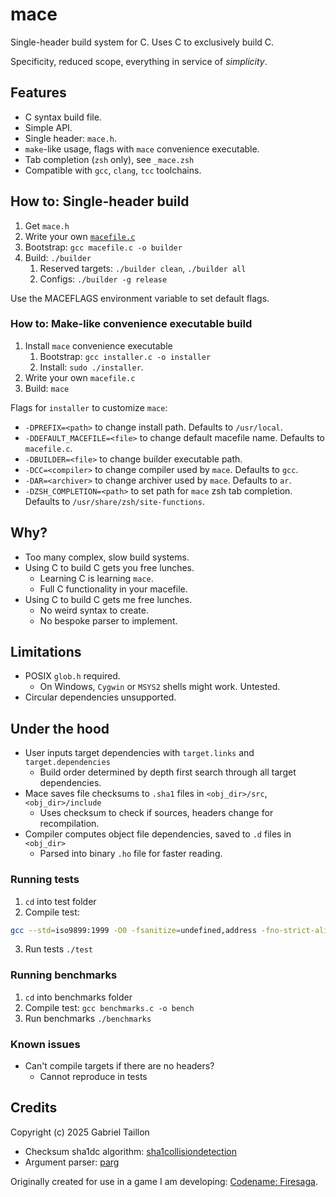 
# mace

Single-header build system for C.
Uses C to exclusively build C.

Specificity, reduced scope, everything in service of *simplicity*. 

## Features
- C syntax build file.
- Simple API.
- Single header: `mace.h`.
- `make`-like usage, flags with `mace` convenience executable.
- Tab completion (`zsh` only), see `_mace.zsh`
- Compatible with `gcc`, `clang`, `tcc` toolchains.

## How to: Single-header build 
1. Get `mace.h`
2. Write your own [`macefile.c`](https://github.com/Gabinou/mace/blob/master/example_macefile.c)
3. Bootstrap: `gcc macefile.c -o builder`
4. Build: `./builder` 
    1. Reserved targets: `./builder clean`, `./builder all`
    2. Configs: `./builder -g release`

Use the MACEFLAGS environment variable to set default flags.
 
### How to: Make-like convenience executable build
1. Install `mace` convenience executable
    1. Bootstrap: `gcc installer.c -o installer`
    2. Install: `sudo ./installer`. 
2. Write your own `macefile.c`
3. Build: `mace`

Flags for `installer` to customize `mace`:
- `-DPREFIX=<path>` to change install path. Defaults to `/usr/local`.
- `-DDEFAULT_MACEFILE=<file>` to change default macefile name. Defaults to `macefile.c`.
- `-DBUILDER=<file>` to change builder executable path.
- `-DCC=<compiler>` to change compiler used by `mace`. Defaults to `gcc`.
- `-DAR=<archiver>` to change archiver used by `mace`. Defaults to `ar`.
- `-DZSH_COMPLETION=<path>` to set path for `mace` zsh tab completion. Defaults to `/usr/share/zsh/site-functions`.

## Why?
- Too many complex, slow build systems.
- Using C to build C gets you free lunches.
    - Learning C is learning `mace`.
    - Full C functionality in your macefile.
- Using C to build C gets me free lunches.
    - No weird syntax to create.
    - No bespoke parser to implement.

## Limitations
- POSIX `glob.h` required.
    - On Windows, `Cygwin` or `MSYS2` shells might work. Untested.
- Circular dependencies unsupported.

## Under the hood
- User inputs target dependencies with `target.links` and `target.dependencies`
    - Build order determined by depth first search through all target dependencies.
- Mace saves file checksums to `.sha1` files in `<obj_dir>/src`, `<obj_dir>/include`
    - Uses checksum to check if sources, headers change for recompilation.
- Compiler computes object file dependencies, saved to `.d` files in `<obj_dir>`
    - Parsed into binary `.ho` file for faster reading.

### Running tests
1. `cd` into test folder
2. Compile test:
```bash
gcc --std=iso9899:1999 -O0 -fsanitize=undefined,address -fno-strict-aliasing -fwrapv -fno-delete-null-pointer-checks -g test.c -o test -I..
```
3. Run tests `./test`

### Running benchmarks
1. `cd` into benchmarks folder
2. Compile test: `gcc benchmarks.c -o bench`
3. Run benchmarks `./benchmarks`

### Known issues
- Can't compile targets if there are no headers?
    - Cannot reproduce in tests

## Credits
Copyright (c) 2025 Gabriel Taillon

- Checksum sha1dc algorithm: [sha1collisiondetection](https://github.com/cr-marcstevens/sha1collisiondetection)
- Argument parser: [parg](https://github.com/jibsen/parg)

Originally created for use in a game I am developing: [Codename: Firesaga](https://gitlab.com/Gabinou/firesagamaker).